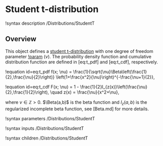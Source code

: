 # Student t-distribution

!syntax description /Distributions/StudentT

## Overview

This object defines a [student t-distribution](https://en.wikipedia.org/wiki/Student%27s_t-distribution) with one degree of freedom parameter [!param](/Distributions/StudentT/dof) ($\nu$). The probability density function and cumulative distribution function are defined in [eq:t_pdf] and [eq:t_cdf], respectively.

!equation id=eq:t_pdf
f(x; \nu) = \frac{1}{\sqrt{\nu}\Beta\left(\frac{1}{2},\frac{\nu}{2}\right)} \left(1+\frac{x^2}{\nu}\right)^{-\frac{\nu+1}{2}},

!equation id=eq:t_cdf
F(x; \nu) = 1 - \frac{1}{2}I_{z(x)}\left(\frac{\nu}{2},\frac{1}{2}\right), \quad z(x) = \frac{\nu}{x^2+\nu},

where $\nu \in \mathbb{Z} > 0$. $\Beta(a,b)$ is the beta function and $I_z(a,b)$ is the regularized incomplete beta function, see [Beta.md] for more details.

!syntax parameters /Distributions/StudentT

!syntax inputs /Distributions/StudentT

!syntax children /Distributions/StudentT
